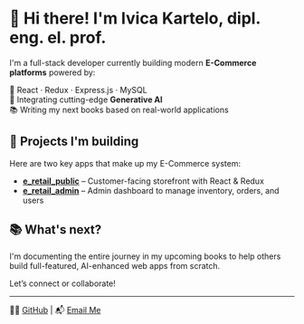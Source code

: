 # 👋 Hi there! I'm Ivica Kartelo, dipl. eng. el. prof.

I'm a full-stack developer currently building modern **E-Commerce platforms** powered by:

🚀 React · Redux · Express.js · MySQL  
🧠 Integrating cutting-edge **Generative AI**  
📚 Writing my next books based on real-world applications  

## 🔧 Projects I'm building
Here are two key apps that make up my E-Commerce system:

- **[e_retail_public]([https://github.com/yourusername/e_retail_public](https://github.com/ivicakartelo/e-retail-public))** – Customer-facing storefront with React & Redux  
- **[e_retail_admin](https://github.com/yourusername/e_retail_admin)** – Admin dashboard to manage inventory, orders, and users

## 📚 What's next?
I'm documenting the entire journey in my upcoming books to help others build full-featured, AI-enhanced web apps from scratch.

Let’s connect or collaborate!

---
🧑‍💻 [GitHub](https://github.com/yourusername) | 📬 [Email Me](mailto:you@example.com)
